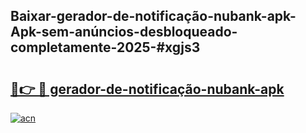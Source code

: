 ## Baixar-gerador-de-notificação-nubank-apk-Apk-sem-anúncios-desbloqueado-completamente-2025-#xgjs3

# <h2><a href="https://ainizakaria.my?title=gerador-de-notificação-nubank-apk&ref=20M">🔗👉 🔴 gerador-de-notificação-nubank-apk</a></h2>

[![acn](https://github.com/user-attachments/assets/0f9c940e-d8b0-45ae-aac7-cd30a18b3e1c)](https://ainizakaria.my?title=gerador-de-notificação-nubank-apk&ref=20M)

